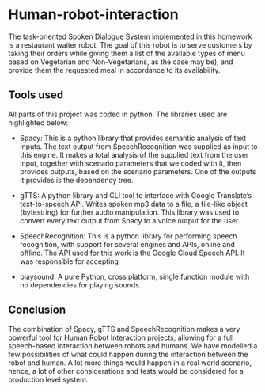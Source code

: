 # Human-robot-interaction
The task-oriented Spoken Dialogue System implemented in this homework is a restaurant waiter robot. The goal of this robot is to serve customers by taking their orders while giving them a list of the available types of menu based on Vegetarian and Non-Vegetarians, as the case may be), and provide them the requested meal in accordance to its availability.

## Tools used
All parts of this project was coded in python. The libraries used are highlighted below:
* Spacy: This is a python library that provides semantic analysis of text inputs. The text output from SpeechRecognition was supplied as input to this engine. It makes a total analysis of the supplied text from the user input, together with scenario parameters that we coded with it, then provides outputs, based on the scenario parameters. One of the outputs it provides is the dependency tree.

* gTTS: A python library and CLI tool to interface with Google Translate’s text-to-speech API. Writes spoken mp3 data to a file, a file-like object (bytestring) for further audio manipulation. This library was used to convert every text output from Spacy to a voice output for the user.

* SpeechRecognition: This is a python library for performing speech recognition, with support for several engines and APIs, online and offline. The API used for this work is the Google Cloud Speech API. It was responsible for accepting

* playsound: A pure Python, cross platform, single function module with no dependencies for playing sounds.

## Conclusion
The combination of Spacy, gTTS and SpeechRecognition makes a very powerful tool for Human Robot Interaction projects, allowing for a full speech-based interaction between robots and humans. We have modelled a few possibilities of what could happen during the interaction between the robot and human. A lot more things would happen in a real world scenario, hence, a lot of other considerations and tests would be considered for a production level system.
